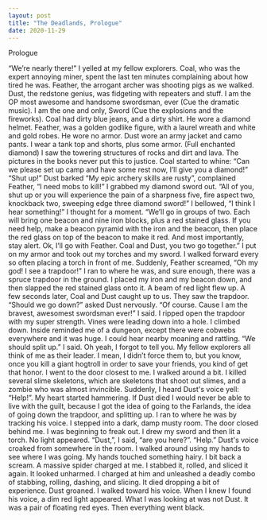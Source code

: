 ```yaml
---
layout: post
title: "The Deadlands, Prologue"
date: 2020-11-29
---
```


Prologue

“We’re nearly there!” I yelled at my fellow explorers. Coal, who was the expert annoying miner, spent the last ten minutes complaining about how tired he was. Feather, the arrogant archer was shooting pigs as we walked. Dust, the redstone genius, was fidgeting with repeaters and stuff. I am the OP most awesome and handsome swordsman, ever (Cue the dramatic music). I am the one and only, Sword (Cue the explosions and the fireworks). Coal had dirty blue jeans, and a dirty shirt. He wore a diamond helmet. Feather, was a golden godlike figure, with a laurel wreath and white and gold robes. He wore no armor. Dust wore an army jacket and camo pants. I wear a tank top and shorts, plus some armor. (Full enchanted diamond)
	I saw the towering structures of rocks and dirt and lava. The pictures in the books never put this to justice. Coal started to whine:
	“Can we please set up camp and have some rest now, I’ll give you a diamond!”
	“Shut up!” Dust barked
	“My epic archery skills are rusty”, complained Feather, “I need mobs to kill!” I grabbed my diamond sword out. 
	“All of you, shut up or you will experience the pain of a sharpness five, fire aspect two, knockback two, sweeping edge three diamond sword!” I bellowed, “I think I hear something!” I thought for a moment. “We’ll go in groups of two. Each will bring one beacon and nine iron blocks, plus a red stained glass. If you need help, make a beacon pyramid with the iron and the beacon, then place the red glass on top of the beacon to make it red. And most importantly, stay alert. Ok, I’ll go with Feather. Coal and Dust, you two go together.” 
I put on my armor and took out my torches and my sword. I walked forward every so often placing a torch in front of me. Suddenly, Feather screamed,
	“Oh my god! I see a trapdoor!”
I ran to where he was, and sure enough, there was a spruce trapdoor in the ground. I placed my iron and my beacon down, and then slapped the red stained glass onto it. A beam of red light flew up. A few seconds later, Coal and Dust caught up to us. They saw the trapdoor.
	“Should we go down?” asked Dust nervously. 
	“Of course. Cause I am the bravest, awesomest swordsman ever!” I said. I ripped open the trapdoor with my super strength. Vines were leading down into a hole. I climbed down. Inside reminded me of a dungeon, except there were cobwebs everywhere and it was huge. I could hear nearby moaning and rattling. “We should split up.” I said. Oh yeah, I forgot to tell you. My fellow explorers all think of me as their leader.  I mean, I didn’t force them to, but you know, once you kill a giant hogtroll in order to save your friends, you kind of get that honor. I went to the door closest to me. I walked around a bit. I killed several slime skeletons, which are skeletons that shoot out slimes, and a zombie who was almost invincible. Suddenly, I heard Dust's voice yell:
	“Help!”. My heart started hammering. If Dust died I would never be able to live with the guilt, because I got the idea of going to the Farlands, the idea of going down the trapdoor, and splitting up. I ran to where he was by tracking his voice.
I stepped into a dark, damp musty room. The door closed behind me. I was beginning to freak out. I drew my sword and then lit a torch. No light appeared. 
	“Dust,”, I said, “are you here?”. 
	“Help.” Dust's voice croaked from somewhere in the room. I walked around using my hands to see where I was going. My hands touched something hairy. I bit back a scream. A massive spider charged at me. I stabbed it, rolled, and sliced it again. It looked unharmed. I charged at him and unleashed a deadly combo of stabbing, rolling, dashing, and slicing. It died dropping a bit of experience. Dust groaned. I walked toward his voice. When I knew I found his voice, a dim red light appeared. What I was looking at was not Dust.
	It was a pair of floating red eyes. Then everything went black.
